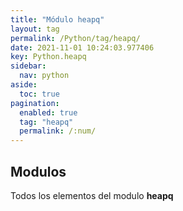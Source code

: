 ```yaml
---
title: "Módulo heapq"
layout: tag
permalink: /Python/tag/heapq/
date: 2021-11-01 10:24:03.977406
key: Python.heapq
sidebar: 
  nav: python
aside: 
  toc: true
pagination: 
  enabled: true
  tag: "heapq"
  permalink: /:num/
---
```


<h2>Modulos</h2>
Todos los elementos del modulo <strong>heapq</strong>
